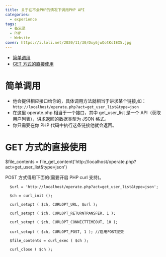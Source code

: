 ```yaml
---
title: 关于在不会PHP的情况下调用PHP API
categories:
  - experience
tags:
  - 备忘录
  - PHP
  - Website
cover: https://i.loli.net/2020/11/30/Dxy6jwQotKsIEX5.jpg
---
```


<!--
 * @Author: Weidows
 * @Date: 2020-08-25 09:50:37
 * @LastEditors: Weidows
 * @LastEditTime: 2021-01-07 00:22:34
 * @FilePath: \Weidowsd:\Game\Demo\Github\Blog-private\source\_posts\experience\PHP_interface.md
-->

- [简单调用](#简单调用)
- [GET 方式的直接使用](#get-方式的直接使用)

# 简单调用

- 他会提供相应接口给你的，具体调用方法就相当于讲求某个链接,如：
  `http://localhost/operate.php?act=get_user_list&type=json`
- 在这里 operate.php 相当于一个接口，其中 get_user_list 是一个 API（获取用户列表），讲求返回的数据类型为 JSON 格式。
- 你只需要在你 PHP 代码中执行这条链接他就会返回。

# GET 方式的直接使用

\$file_contents = file_get_content('http://localhost/operate.php?act=get_user_list&type=json')

POST 方式得用下面的(需要开启 PHP curl 支持)。

```
  $url = 'http://localhost/operate.php?act=get_user_list&type=json';

  $ch = curl_init ();

  curl_setopt ( $ch, CURLOPT_URL, $url );

  curl_setopt ( $ch, CURLOPT_RETURNTRANSFER, 1 );

  curl_setopt ( $ch, CURLOPT_CONNECTTIMEOUT, 10 );

  curl_setopt ( $ch, CURLOPT_POST, 1 ); //启用POST提交

  $file_contents = curl_exec ( $ch );

  curl_close ( $ch );
```
